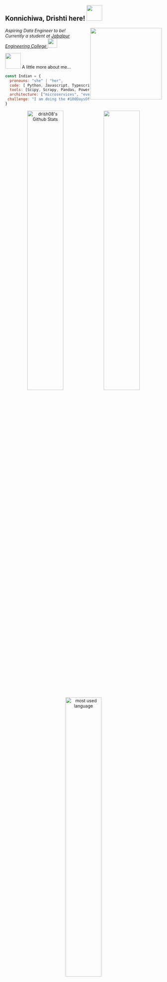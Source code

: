 
<!--
**drish08/drish08** is a ✨ _special_ ✨ repository because its `README.md` (this file) appears on your GitHub profile.

Here are some ideas to get you started:

- 🔭 I’m currently working on ...
- 🌱 I’m currently learning ...
- 👯 I’m looking to collaborate on ...
- 🤔 I’m looking for help with ...
- 💬 Ask me about ...
- 📫 How to reach me: ...
- 😄 Pronouns: ...
- ⚡ Fun fact: ...
-->
<h2> Konnichiwa, Drishti here! <img src="https://media.giphy.com/media/mGcNjsfWAjY5AEZNw6/giphy.gif" width="50"></h2>
<img align='right' src="https://media.giphy.com/media/ieyl9zmCjO4b4t6qoY/giphy.gif" width="230">
<p><em>Aspiring Data Engineer to be! <br/>
  Currently a student at <a href="https://www.jecjabalpur.ac.in/">Jabalpur Engineering College </a><img src="https://media.giphy.com/media/fYSnHlufseco8Fh93Z/giphy.gif" width="30">
</em></p>
<img src="https://media.giphy.com/media/VgCDAzcKvsR6OM0uWg/giphy.gif" width="50"> A little more about me...  

```javascript
const Indian = {
  pronouns: "she" | "her",
  code: [ Python, Javascript, Typescript, HTML, CSS, Ruby, Java],
  tools: [Scipy, Scrapy, Pandas, PowerBI, Numpy, Matplotlib, Seaborne, PySpark, React, Redux, Node, Storybook, Styled-Components, Jest, Docker],
  architecture: ["microservices", "event-driven", "design system pattern"],
 challenge: "I am doing the #100DaysOfCode challenge focused on Python and Machine Learning"
}
```
<div align="center">
  <img width="48%" src="https://github-readme-stats.vercel.app/api?username=drish08&theme=dracula&show_icons=true" alt="drish08's Github Stats"/>
  <img width="48%" src="https://github-readme-streak-stats.herokuapp.com/?user=drish08&theme=dracula&show_icons=true" />
  <p align="#center"><img width="48%" src="https://github-readme-stats.vercel.app/api/top-langs/?username=drish08&layout=compact&hide=html&theme=dracula&show_icons=true" alt="most used language" /></p>
</div>


## 🛠 &nbsp; My Tech Stack

- 💻 &nbsp;
  ![C++](https://img.shields.io/badge/-C++-333333?style=flat&logo=C%2B%2B&logoColor=00599C)
  ![Python](https://img.shields.io/badge/-Python-333333?style=flat&logo=python)
- 🌐 &nbsp;
  ![HTML5](https://img.shields.io/badge/-HTML5-333333?style=flat&logo=HTML5)
  ![CSS](https://img.shields.io/badge/-CSS-333333?style=flat&logo=CSS3&logoColor=1572B6)
  ![JavaScript](https://img.shields.io/badge/-JavaScript-333333?style=flat&logo=javascript)
  ![Bootstrap](https://img.shields.io/badge/-Bootstrap-333333?style=flat&logo=bootstrap&logoColor=563D7C)
- ⚙️ &nbsp;
  ![Git](https://img.shields.io/badge/-Git-333333?style=flat&logo=git)
  ![GitHub](https://img.shields.io/badge/-GitHub-333333?style=flat&logo=github)
- 🔧 &nbsp;
  ![Visual Studio Code](https://img.shields.io/badge/-Visual%20Studio%20Code-333333?style=flat&logo=visual-studio-code&logoColor=007ACC)
![Netlify](https://img.shields.io/badge/-Netlify-%2300C7B7?style=flat-square&logo=netlify&logoColor=007ACC)

<img src="https://media.giphy.com/media/LnQjpWaON8nhr21vNW/giphy.gif" width="60"> <em><b>I love connecting with different people</b> so if you want to say <b>hi, I'll be happy to connect with you!</b> :)</em>

<p align="center">
<a href="https://github.com/drish08" target="_blank">
<img src=https://img.shields.io/badge/github-%2324292e.svg?&style=for-the-badge&logo=github&logoColor=white alt=github style="margin-bottom: 5px;" /></a>
<a href="[https://www.linkedin.com/in/drishti-rana-54053a172/](https://www.linkedin.com/in/drishtirana1011/)" target="_blank">
<img alt = "LinkedIn"src="https://img.shields.io/badge/LinkedIn-%230077B5.svg?&style=flat-square&logo=linkedin&logoColor=black" /></a>
<a href="mailto:drishtirana1011@gmail.com" target="_blank">
<img alt="Gmail" src="https://img.shields.io/badge/Gmail-D14836?style=for-the-badge&logo=gmail&logoColor=white" /></a>
<a img alt = "Discord" src ="https://img.shields.io/badge/Discord-7289DA?style=for-the-badge&logo=discord&logoColor=white" /></a>
<a href="https://twitter.com/DrishtiRana14" target="_blank">
<img alt ="Twitter" src="https://img.shields.io/badge/Twitter-1DA1F2?style=for-the-badge&logo=twitter&logoColor=white" /></a>
<a href="https://open.spotify.com/user/315uczueixqj7aq732637n5abvha?si=O2dowIhLQK6kYANARnzFBQ&dl_branch=1" target="_blank">
<img alt="Spotify" src="https://img.shields.io/badge/Spotify-1ED760?&style=for-the-badge&logo=spotify&logoColor=white" /></a>
</p>

<p align="left"> <img src="https://komarev.com/ghpvc/?username=drish08" alt="drish08" /> </p>
